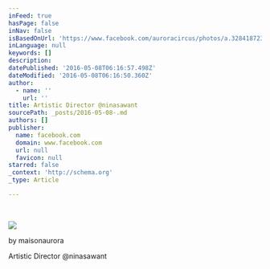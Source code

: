 ```yaml
---
inFeed: true
hasPage: false
inNav: false
isBasedOnUrl: 'https://www.facebook.com/auroracircus/photos/a.328418723968883.1073741826.326446237499465/835245796619504/?type=3&theater'
inLanguage: null
keywords: []
description: ‬
datePublished: '2016-05-08T06:16:57.498Z'
dateModified: '2016-05-08T06:16:50.360Z'
author:
  - name: ''
    url: ''
title: Artistic Director @ninasawant
sourcePath: _posts/2016-05-08-.md
authors: []
publisher:
  name: facebook.com
  domain: www.facebook.com
  url: null
  favicon: null
starred: false
_context: 'http://schema.org'
_type: Article

---
```

‬

[][0][][1]
![](https://s3-us-west-2.amazonaws.com/the-grid-img/p/daa9ea6b4ab6984d0751e3dc29d7730d4e1c342b.jpg)

by maisonaurora‬

Artistic Director @ninasawant

[][0]

‪

[0]: https://www.facebook.com/hashtag/selfportrait?source=feed_text&story_id=10154213924896942
[1]: https://www.facebook.com/hashtag/maisonaurora?source=feed_text&story_id=10154213924896942
